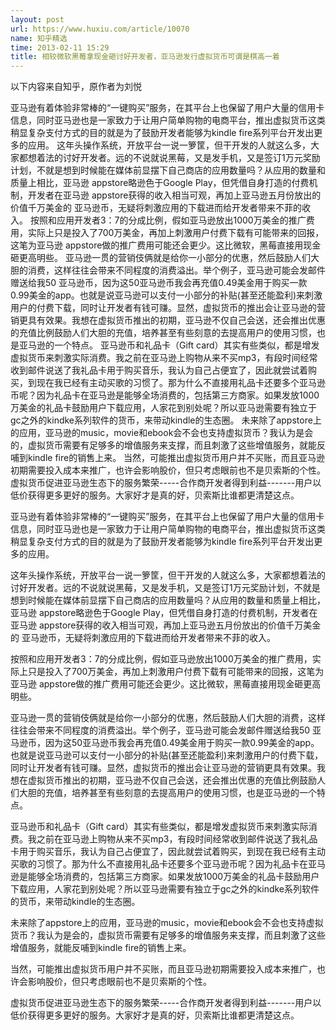 ```yaml
---
layout: post
url: https://www.huxiu.com/article/10070
name: 知乎精选
time: 2013-02-11 15:29
title: 相较微软黑莓拿现金砸讨好开发者，亚马逊发行虚拟货币可谓是棋高一着
---
```

以下内容来自知乎，原作者为刘悦

亚马逊有着体验非常棒的“一键购买”服务，在其平台上也保留了用户大量的信用卡信息，同时亚马逊也是一家致力于让用户简单购物的电商平台，推出虚拟货币这类稍显复杂支付方式的目的就是为了鼓励开发者能够为kindle fire系列平台开发出更多的应用。 这年头操作系统，开放平台一说一箩筐，但干开发的人就这么多，大家都想着法的讨好开发者。远的不说就说黑莓，又是发手机，又是签订1万元奖励计划，不就是想到时候能在媒体前显摆下自己商店的应用数量吗？从应用的数量和质量上相比，亚马逊 appstore略逊色于Google Play，但凭借自身打造的付费机制，开发者在亚马逊 appstore获得的收入相当可观，再加上亚马逊五月份放出的价值千万美金的 亚马逊币，无疑将刺激应用的下载进而给开发者带来不菲的收入。 按照和应用开发者3：7的分成比例，假如亚马逊放出1000万美金的推广费用，实际上只是投入了700万美金，再加上刺激用户付费下载有可能带来的回报，这笔为亚马逊 appstore做的推广费用可能还会更少。这比微软，黑莓直接用现金砸更高明些。 亚马逊一贯的营销伎俩就是给你一小部分的优惠，然后鼓励人们大胆的消费，这样往往会带来不同程度的消费溢出。举个例子，亚马逊可能会发邮件赠送给我50 亚马逊币，因为这50亚马逊币我会再充值0.49美金用于购买一款0.99美金的app。也就是说亚马逊可以支付一小部分的补贴(甚至还能盈利)来刺激用户的付费下载，同时让开发者有钱可赚。显然，虚拟货币的推出会让亚马逊的营销更具有效果。我想在虚拟货币推出的初期，亚马逊不仅自己会送，还会推出优惠的充值比例鼓励人们大胆的充值，培养甚至有些刻意的去提高用户的使用习惯，也是亚马逊的一个特点。 亚马逊币和礼品卡（Gift card）其实有些类似，都是增发虚拟货币来刺激实际消费。我之前在亚马逊上购物从来不买mp3，有段时间经常收到邮件说送了我礼品卡用于购买音乐，我认为自己占便宜了，因此就尝试着购买，到现在我已经有主动买歌的习惯了。那为什么不直接用礼品卡还要多个亚马逊币呢？因为礼品卡在亚马逊是能够全场消费的，包括第三方商家。如果发放1000万美金的礼品卡鼓励用户下载应用，人家花到别处呢？所以亚马逊需要有独立于gc之外的kindke系列软件的货币，来带动kindle的生态圈。 未来除了appstore上的应用，亚马逊的music，movie和ebook会不会也支持虚拟货币？我认为是会的，虚拟货币需要有足够多的增值服务来支撑，而且刺激了这些增值服务，就能反哺到kindle fire的销售上来。 当然，可能推出虚拟货币用户并不买账，而且亚马逊初期需要投入成本来推广，也许会影响股价，但只考虑眼前也不是贝索斯的个性。 虚拟货币促进亚马逊生态下的服务繁荣-----合作商开发者得到利益-------用户以低价获得更多更好的服务。大家好才是真的好，贝索斯比谁都更清楚这点。

亚马逊有着体验非常棒的“一键购买”服务，在其平台上也保留了用户大量的信用卡信息，同时亚马逊也是一家致力于让用户简单购物的电商平台，推出虚拟货币这类稍显复杂支付方式的目的就是为了鼓励开发者能够为kindle fire系列平台开发出更多的应用。

这年头操作系统，开放平台一说一箩筐，但干开发的人就这么多，大家都想着法的讨好开发者。远的不说就说黑莓，又是发手机，又是签订1万元奖励计划，不就是想到时候能在媒体前显摆下自己商店的应用数量吗？从应用的数量和质量上相比，亚马逊 appstore略逊色于Google Play，但凭借自身打造的付费机制，开发者在亚马逊 appstore获得的收入相当可观，再加上亚马逊五月份放出的价值千万美金的 亚马逊币，无疑将刺激应用的下载进而给开发者带来不菲的收入。

按照和应用开发者3：7的分成比例，假如亚马逊放出1000万美金的推广费用，实际上只是投入了700万美金，再加上刺激用户付费下载有可能带来的回报，这笔为亚马逊 appstore做的推广费用可能还会更少。这比微软，黑莓直接用现金砸更高明些。

亚马逊一贯的营销伎俩就是给你一小部分的优惠，然后鼓励人们大胆的消费，这样往往会带来不同程度的消费溢出。举个例子，亚马逊可能会发邮件赠送给我50 亚马逊币，因为这50亚马逊币我会再充值0.49美金用于购买一款0.99美金的app。也就是说亚马逊可以支付一小部分的补贴(甚至还能盈利)来刺激用户的付费下载，同时让开发者有钱可赚。显然，虚拟货币的推出会让亚马逊的营销更具有效果。我想在虚拟货币推出的初期，亚马逊不仅自己会送，还会推出优惠的充值比例鼓励人们大胆的充值，培养甚至有些刻意的去提高用户的使用习惯，也是亚马逊的一个特点。

亚马逊币和礼品卡（Gift card）其实有些类似，都是增发虚拟货币来刺激实际消费。我之前在亚马逊上购物从来不买mp3，有段时间经常收到邮件说送了我礼品卡用于购买音乐，我认为自己占便宜了，因此就尝试着购买，到现在我已经有主动买歌的习惯了。那为什么不直接用礼品卡还要多个亚马逊币呢？因为礼品卡在亚马逊是能够全场消费的，包括第三方商家。如果发放1000万美金的礼品卡鼓励用户下载应用，人家花到别处呢？所以亚马逊需要有独立于gc之外的kindke系列软件的货币，来带动kindle的生态圈。

未来除了appstore上的应用，亚马逊的music，movie和ebook会不会也支持虚拟货币？我认为是会的，虚拟货币需要有足够多的增值服务来支撑，而且刺激了这些增值服务，就能反哺到kindle fire的销售上来。

当然，可能推出虚拟货币用户并不买账，而且亚马逊初期需要投入成本来推广，也许会影响股价，但只考虑眼前也不是贝索斯的个性。

虚拟货币促进亚马逊生态下的服务繁荣-----合作商开发者得到利益-------用户以低价获得更多更好的服务。大家好才是真的好，贝索斯比谁都更清楚这点。

